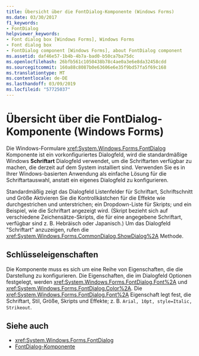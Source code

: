 ```yaml
---
title: Übersicht über die FontDialog-Komponente (Windows Forms)
ms.date: 03/30/2017
f1_keywords:
- FontDialog
helpviewer_keywords:
- Font dialog box [Windows Forms], Windows Forms
- Font dialog box
- FontDialog component [Windows Forms], about FontDialog component
ms.assetid: daf46e57-1b4b-4b7a-bad0-b50ca7ba75dc
ms.openlocfilehash: 26bfb561c1050438b78c4ae0a3e6e8da32458cdd
ms.sourcegitcommit: 160a88c8087b0e63606e6e35f9bd57fa5f69c168
ms.translationtype: MT
ms.contentlocale: de-DE
ms.lasthandoff: 03/09/2019
ms.locfileid: "57725037"
---
```

# <a name="fontdialog-component-overview-windows-forms"></a>Übersicht über die FontDialog-Komponente (Windows Forms)
Die Windows-Formulare <xref:System.Windows.Forms.FontDialog> Komponente ist ein vorkonfiguriertes Dialogfeld, wird die standardmäßige Windows **Schriftart** Dialogfeld verwendet, um die Schriftarten verfügbar zu machen, die derzeit auf dem System installiert sind. Verwenden Sie es in Ihrer Windows-basierten Anwendung als einfache Lösung für die Schriftartauswahl, anstatt ein eigenes Dialogfeld zu konfigurieren.  
  
 Standardmäßig zeigt das Dialogfeld Listenfelder für Schriftart, Schriftschnitt und Größe Aktivieren Sie die Kontrollkästchen für die Effekte wie durchgestrichen und unterstrichen; ein Dropdown-Liste für Skripts; und ein Beispiel, wie die Schriftart angezeigt wird. (Skript bezieht sich auf verschiedene Zeichensätze-Skripts, die für eine angegebene Schriftart, verfügbar sind z. B. Hebräisch oder Japanisch.) Um das Dialogfeld "Schriftart" anzuzeigen, rufen die <xref:System.Windows.Forms.CommonDialog.ShowDialog%2A> Methode.  
  
## <a name="key-properties"></a>Schlüsseleigenschaften  
 Die Komponente muss es sich um eine Reihe von Eigenschaften, die die Darstellung zu konfigurieren. Die Eigenschaften, die im Dialogfeld Optionen festgelegt, werden <xref:System.Windows.Forms.FontDialog.Font%2A> und <xref:System.Windows.Forms.FontDialog.Color%2A>. Die <xref:System.Windows.Forms.FontDialog.Font%2A> Eigenschaft legt fest, die Schriftart, Stil, Größe, Skripts und Effekte; z. B. `Arial, 10pt, style=Italic, Strikeout`.  
  
## <a name="see-also"></a>Siehe auch
- <xref:System.Windows.Forms.FontDialog>
- [FontDialog-Komponente](fontdialog-component-windows-forms.md)
